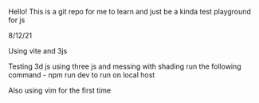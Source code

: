 Hello! This is a git repo for me to learn and just be a kinda test playground for js 

8/12/21

Using vite and 3js 

Testing 3d js using three js and messing with shading
run the following command
    - npm run dev 
to run on local host

Also using vim for the first time
